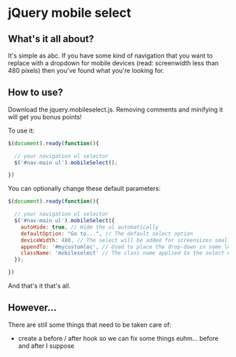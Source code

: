 jQuery mobile select
====================

What's it all about?
--------------------

It's simple as abc. If you have some kind of navigation that you want to replace with
a dropdown for mobile devices (read: screenwidth less than 480 pixels) then you've
found what you're looking for.

How to use?
-----------

Download the jquery.mobileselect.js. Removing comments and minifying it will get you bonus points!

To use it:

``` javascript
$(document).ready(function(){

  // your navigation ul selector
  $('#nav-main ul').mobileSelect();

})
```

You can optionally change these default parameters:

``` javascript
$(document).ready(function(){

  // your navigation ul selector
  $('#nav-main ul').mobileSelect({
    autoHide: true, // Hide the ul automatically
    defaultOption: "Go to...", // The default select option
    deviceWidth: 480, // The select will be added for screensizes smaller than this
    appendTo: '#mycustomloc', // Used to place the drop-down in some location other than where the primary nav exists
    className: 'mobileselect' // The class name applied to the select element
  });

})
```

And that's it that's all.

However...
----------

There are still some things that need to be taken care of:

*  create a before / after hook so we can fix some things euhm... before and after I suppose